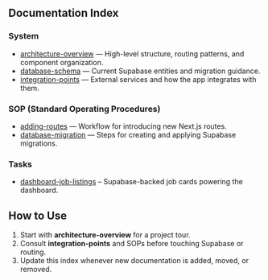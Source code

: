## Documentation Index

### System
- [architecture-overview](system/architecture-overview.md) — High-level structure, routing patterns, and component organization.
- [database-schema](system/database-schema.md) — Current Supabase entities and migration guidance.
- [integration-points](system/integration-points.md) — External services and how the app integrates with them.

### SOP (Standard Operating Procedures)
- [adding-routes](sop/adding-routes.md) — Workflow for introducing new Next.js routes.
- [database-migration](sop/database-migration.md) — Steps for creating and applying Supabase migrations.

### Tasks
- [dashboard-job-listings](tasks/dashboard-job-listings.md) – Supabase-backed job cards powering the dashboard.

## How to Use
1. Start with **architecture-overview** for a project tour.
2. Consult **integration-points** and SOPs before touching Supabase or routing.
3. Update this index whenever new documentation is added, moved, or removed.
